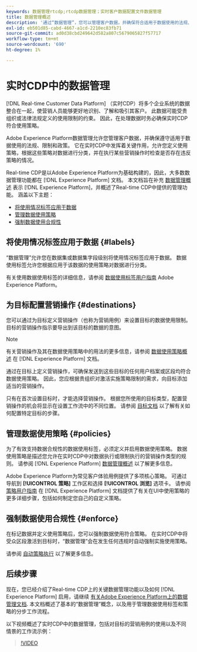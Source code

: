 ```yaml
---
keywords: 数据管理rtcdp;rtcdp数据管理；实时客户数据配置文件数据管理
title: 数据管理概述
description: '通过“数据管理”，您可以管理客户数据，并确保符合适用于数据使用的法规、限制和策略。 '
exl-id: eb501d85-cabd-4667-a1cd-2210ec83fb71
source-git-commit: ad0d38cbd249642d582a807c5679065827f57717
workflow-type: tm+mt
source-wordcount: '690'
ht-degree: 1%

---
```


# 实时CDP中的数据管理

[!DNL Real-time Customer Data Platform] （实时CDP）将多个企业系统的数据整合在一起，使营销人员能够更好地识别、了解和吸引其客户。 此数据可能受贵组织或法律法规定义的使用限制的约束。 因此，在处理数据时务必确保实时CDP符合使用策略。

Adobe Experience Platform数据管理允许您管理客户数据，并确保遵守适用于数据使用的法规、限制和政策。 它在实时CDP中发挥着关键作用，允许您定义使用策略，根据这些策略对数据进行分类，并在执行某些营销操作时检查是否存在违反策略的情况。

Real-time CDP是以Adobe Experience Platform为基础构建的，因此，大多数数据管理功能都在 [!DNL Experience Platform] 文档。 本文档旨在补充 [数据管理概述](../../data-governance/home.md) 表示 [!DNL Experience Platform]，并概述了Real-time CDP中提供的管理功能。 涵盖以下主题：

* [将使用情况标签应用于数据](#labels)
* [管理数据使用策略](#policies)
* [强制数据使用合规性](#enforce)

## 将使用情况标签应用于数据 {#labels}

“数据管理”允许您在数据集或数据集字段级别将使用情况标签应用于数据。 数据使用标签允许您根据应用于该数据的使用策略对数据进行分类。

有关使用数据使用标签的详细信息，请参阅 [数据使用标签用户指南](../../data-governance/labels/overview.md) Adobe Experience Platform。

## 为目标配置营销操作 {#destinations}

您可以通过为目标定义营销操作（也称为营销用例）来设置目标的数据使用限制。 目标的营销操作指示要导出到该目标的数据的意图。

>[!NOTE]
>
>有关营销操作及其在数据使用策略中的用法的更多信息，请参阅 [数据使用策略概述](../../data-governance/policies/overview.md) 在 [!DNL Experience Platform] 文档。

通过在目标上定义营销操作，可确保发送到这些目标的任何用户档案或区段均符合数据使用策略。 因此，您应根据贵组织对激活实施策略限制的需求，向目标添加适当的营销操作。

只有在首次设置目标时，才能选择营销操作。 根据您所使用的目标类型，配置营销操作的机会将显示在设置工作流中的不同位置。 请参阅 [目标文档](../destinations/overview.md) 以了解有关如何配置特定目标的步骤。

## 管理数据使用策略 {#policies}

为了有效支持数据合规性的数据使用标签，必须定义并启用数据使用策略。 数据使用策略是描述您允许在实时CDP中对数据执行或限制执行的营销操作类型的规则。 请参阅 [!DNL Experience Platform] [数据管理概述](../../data-governance/home.md) 以了解更多信息。

Adobe Experience Platform为常见客户体验用例提供了多项核心策略。 可通过导航到 **[!UICONTROL 策略]** 工作区和选择 **[!UICONTROL 浏览]** 选项卡。 请参阅 [策略用户指南](../../data-governance/policies/user-guide.md) 在 [!DNL Experience Platform] 文档提供了有关在UI中使用策略的更多详细步骤，包括如何制定您自己的自定义策略。

## 强制数据使用合规性 {#enforce}

在标记数据并定义使用策略后，您可以强制数据使用符合策略。 在实时CDP中将受众区段激活到目标时，“数据管理”会在发生任何违规时自动强制实施使用策略。

请参阅 [自动策略执行](../../data-governance/enforcement/auto-enforcement.md) 以了解更多信息。

## 后续步骤

现在，您已经介绍了Real-time CDP上的关键数据管理功能以及如何 [!DNL Experience Platform] 启用，请继续 [有关Adobe Experience Platform上的数据管理文档](../../data-governance/home.md). 本文档概述了基本的“数据管理”概念，以及用于管理数据使用标签和策略的分步工作流程。

以下视频概述了实时CDP中的数据管理，包括对目标的营销用例的使用以及不同情景的工作流示例：

>[!VIDEO](https://video.tv.adobe.com/v/33631?quality=12&learn=on)
